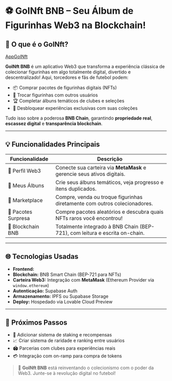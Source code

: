 # ⚽ GoINft BNB – Seu Álbum de Figurinhas Web3 na Blockchain!

## 🧩 O que é o GoINft?
[AppGoINft](https://preview--goinftbnb-09.lovable.app/)

**GoINft BNB** é um aplicativo Web3 que transforma a experiência clássica de colecionar figurinhas em algo totalmente digital, divertido e descentralizado! Aqui, torcedores e fãs de futebol podem:

- 📦 Comprar pacotes de figurinhas digitais (NFTs)
- 🔄 Trocar figurinhas com outros usuários
- 🏆 Completar álbuns temáticos de clubes e seleções
- 🎉 Desbloquear experiências exclusivas com suas coleções

Tudo isso sobre a poderosa **BNB Chain**, garantindo **propriedade real**, **escassez digital** e **transparência blockchain**.

---

## 💡 Funcionalidades Principais

| Funcionalidade       | Descrição                                                                 |
|----------------------|---------------------------------------------------------------------------|
| 🧑 Perfil Web3        | Conecte sua carteira via **MetaMask** e gerencie seus ativos digitais.     |
| 📁 Meus Álbuns        | Crie seus álbuns temáticos, veja progresso e itens duplicados.          |
| 🛒 Marketplace         | Compre, venda ou troque figurinhas diretamente com outros colecionadores. |
| 🎁 Pacotes Surpresa   | Compre pacotes aleatórios e descubra quais NFTs raros você encontrou!     |
| 🔗 Blockchain BNB      | Totalmente integrado à BNB Chain (BEP-721), com leitura e escrita on-chain. |

---

## 🌐 Tecnologias Usadas

- **Frontend:** 
- **Blockchain:** BNB Smart Chain (BEP-721 para NFTs)
- **Carteira Web3:** Integração com **MetaMask** (Ethereum Provider via `window.ethereum`)
- **Autenticação:** Supabase Auth
- **Armazenamento:** IPFS ou Supabase Storage
- **Deploy:** Hospedado via Lovable Cloud Preview

---

## 🚀 Próximos Passos

- 🔐 Adicionar sistema de staking e recompensas
- 📈 Criar sistema de raridade e ranking entre usuários
- 🏟️ Parcerias com clubes para experiências reais
- 💳 Integração com on-ramp para compra de tokens


> 🎉 **GoINft BNB** está reinventando o colecionismo com o poder da Web3. Junte-se à revolução digital no futebol!
